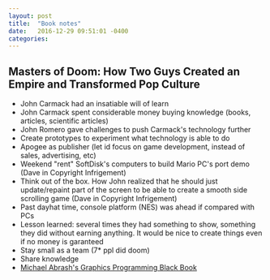 ```yaml
---
layout: post
title:  "Book notes"
date:   2016-12-29 09:51:01 -0400
categories: 
---
```


Masters of Doom: How Two Guys Created an Empire and Transformed Pop Culture
-
* John Carmack had an insatiable will of learn
* John Carmack spent considerable money buying knowledge (books, articles, scientific articles)
* John Romero gave challenges to push Carmack's technology further
* Create prototypes to experiment what technology is able to do
* Apogee as publisher (let id focus on game development, instead of sales, advertising, etc)
* Weekend "rent" SoftDisk's computers to build Mario PC's port demo (Dave in Copyright Infrigement) 
* Think out of the box. How John realized that he should just update/repaint part of the screen to be able to create a smooth side scrolling game (Dave in Copyright Infrigement)
* Past dayhat time, console platform (NES) was ahead if compared with PCs
* Lesson learned: several times they had something to show, something they did without earning anything. It would be nice to create things even if no money is garanteed
* Stay small as a team (7* ppl did doom)
* Share knowledge
* [Michael Abrash's Graphics Programming Black Book][graphics-black-book]


[graphics-black-book]: https://github.com/jagregory/abrash-black-book/
